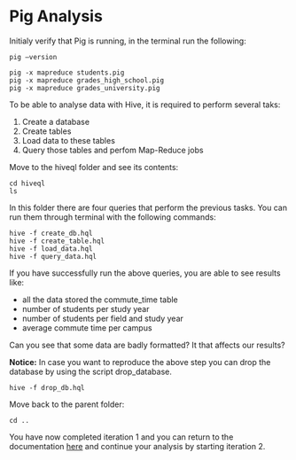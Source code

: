 # Pig Analysis


Initialy verify that Pig is running, in the terminal run the following:

```
pig –version
```

```
pig -x mapreduce students.pig
pig -x mapreduce grades_high_school.pig
pig -x mapreduce grades_university.pig
```

To be able to analyse data with Hive, it is required to perform several taks:
1. Create a database
2. Create tables
3. Load data to these tables
4. Query those tables and perfom Map-Reduce jobs

Move to the hiveql folder and see its contents:
```
cd hiveql
ls
```

In this folder there are four queries that perform the previous tasks. You can run them through terminal with the following commands:
```
hive -f create_db.hql
hive -f create_table.hql
hive -f load_data.hql
hive -f query_data.hql
```

If you have successfully run the above queries, you are able to see results like:
* all the data stored the commute_time table
* number of students per study year
* number of students per field and study year
* average commute time per campus

Can you see that some data are badly formatted? It that affects our results?

__Notice:__ In case you want to reproduce the above step you can drop the database by using the script drop_database.
```
hive -f drop_db.hql
```
Move back to the parent folder:
```
cd ..
```
You have now completed iteration 1 and you can return to the documentation [here](https://github.com/UoW-CPC/rabbda-university-portal#iteration-2---ingesting-postgres-data-hdfs-and-analyse-them-with-pig) and continue your analysis by starting iteration 2.


